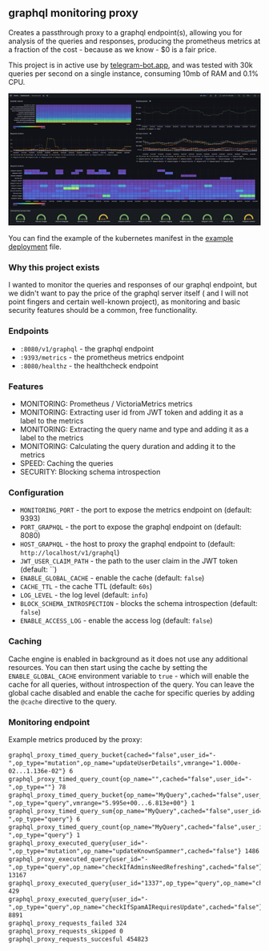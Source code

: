 ## graphql monitoring proxy

Creates a passthrough proxy to a graphql endpoint(s), allowing you for analysis of the queries and responses, producing the prometheus metrics at a fraction of the cost - because as we know - $0 is a fair price.

This project is in active use by [telegram-bot.app](https://telegram-bot.app), and was tested with 30k queries per second on a single instance, consuming 10mb of RAM and 0.1% CPU.

![Example of monitoring dashboard](static/monitoring-at-glance.png?raw=true)

You can find the example of the kubernetes manifest in the [example deployment](static/kubernetes-deployment.yaml) file.

### Why this project exists

I wanted to monitor the queries and responses of our graphql endpoint, but we didn't want to pay the price of the graphql server itself ( and I will not point fingers and certain well-known project), as monitoring and basic security features should be a common, free functionality.

### Endpoints

* `:8080/v1/graphql` - the graphql endpoint
* `:9393/metrics` - the prometheus metrics endpoint
* `:8080/healthz` - the healthcheck endpoint

### Features

* MONITORING: Prometheus / VictoriaMetrics metrics
* MONITORING: Extracting user id from JWT token and adding it as a label to the metrics
* MONITORING: Extracting the query name and type and adding it as a label to the metrics
* MONITORING: Calculating the query duration and adding it to the metrics
* SPEED: Caching the queries
* SECURITY: Blocking schema introspection

### Configuration

* `MONITORING_PORT` - the port to expose the metrics endpoint on (default: 9393)
* `PORT_GRAPHQL` - the port to expose the graphql endpoint on (default: 8080)
* `HOST_GRAPHQL` - the host to proxy the graphql endpoint to (default: `http://localhost/v1/graphql`)
* `JWT_USER_CLAIM_PATH` - the path to the user claim in the JWT token (default: ``)
* `ENABLE_GLOBAL_CACHE` - enable the cache (default: `false`)
* `CACHE_TTL` - the cache TTL (default: `60s`)
* `LOG_LEVEL` - the log level (default: `info`)
* `BLOCK_SCHEMA_INTROSPECTION` - blocks the schema introspection (default: `false`)
* `ENABLE_ACCESS_LOG` - enable the access log (default: `false`)

### Caching

Cache engine is enabled in background as it does not use any additional resources.
You can then start using the cache by setting the `ENABLE_GLOBAL_CACHE` environment variable to `true` - which will enable the cache for all queries, without introspection of the query. You can leave the global cache disabled and enable the cache for specific queries by adding the `@cache` directive to the query.

### Monitoring endpoint

Example metrics produced by the proxy:

```
graphql_proxy_timed_query_bucket{cached="false",user_id="-",op_type="mutation",op_name="updateUserDetails",vmrange="1.000e-02...1.136e-02"} 6
graphql_proxy_timed_query_count{op_name="",cached="false",user_id="-",op_type=""} 78
graphql_proxy_timed_query_bucket{op_name="MyQuery",cached="false",user_id="-",op_type="query",vmrange="5.995e+00...6.813e+00"} 1
graphql_proxy_timed_query_sum{op_name="MyQuery",cached="false",user_id="-",op_type="query"} 6
graphql_proxy_timed_query_count{op_name="MyQuery",cached="false",user_id="-",op_type="query"} 1
graphql_proxy_executed_query{user_id="-",op_type="mutation",op_name="updateKnownSpammer",cached="false"} 1486
graphql_proxy_executed_query{user_id="-",op_type="query",op_name="checkIfAdminsNeedRefreshing",cached="false"} 13167
graphql_proxy_executed_query{user_id="1337",op_type="query",op_name="checkIfKnownMedia",cached="false"} 429
graphql_proxy_executed_query{user_id="-",op_type="query",op_name="checkIfSpamAIRequiresUpdate",cached="false"} 8891
graphql_proxy_requests_failed 324
graphql_proxy_requests_skipped 0
graphql_proxy_requests_succesful 454823
```